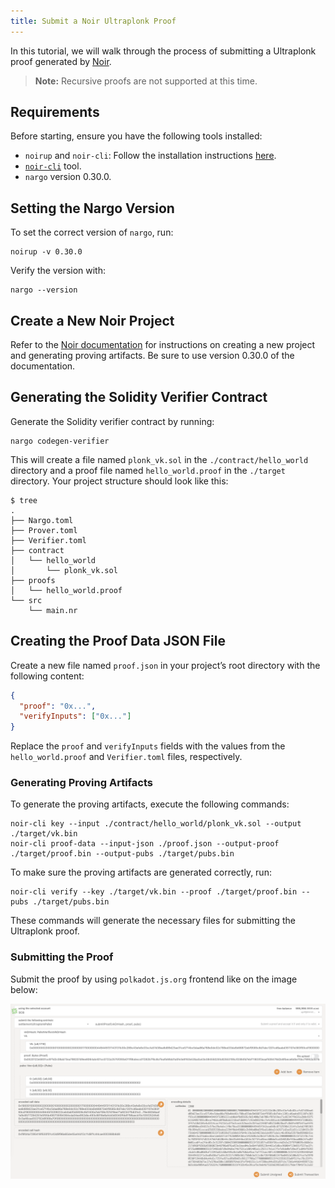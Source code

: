 ```yaml
---
title: Submit a Noir Ultraplonk Proof
---
```


In this tutorial, we will walk through the process of submitting a Ultraplonk proof generated by [Noir](https://noir-lang.org/docs).

> **Note:** Recursive proofs are not supported at this time.

## Requirements

Before starting, ensure you have the following tools installed:

- `noirup` and `noir-cli`: Follow the installation instructions [here](https://noir-lang.org/docs/getting_started/installation/).
- [`noir-cli`](https://github.com/HorizenLabs/ultraplonk_verifier/tree/v0.1.0?tab=readme-ov-file#bins) tool.
- `nargo` version 0.30.0.

## Setting the Nargo Version

To set the correct version of `nargo`, run:

```shell
noirup -v 0.30.0
```

Verify the version with:

```shell
nargo --version
```

## Create a New Noir Project

Refer to the [Noir documentation](https://noir-lang.org/docs/v0.30.0/getting_started/hello_noir/) for instructions on creating a new project and generating proving artifacts. Be sure to use version 0.30.0 of the documentation.

## Generating the Solidity Verifier Contract

Generate the Solidity verifier contract by running:

```shell
nargo codegen-verifier
```

This will create a file named `plonk_vk.sol` in the `./contract/hello_world` directory and a proof file named `hello_world.proof` in the `./target` directory. Your project structure should look like this:

```shell
$ tree
.
├── Nargo.toml
├── Prover.toml
├── Verifier.toml
├── contract
│   └── hello_world
│       └── plonk_vk.sol
├── proofs
│   └── hello_world.proof
└── src
    └── main.nr
```

## Creating the Proof Data JSON File

Create a new file named `proof.json` in your project’s root directory with the following content:

```json
{
  "proof": "0x...",
  "verifyInputs": ["0x..."]
}
```

Replace the `proof` and `verifyInputs` fields with the values from the `hello_world.proof` and `Verifier.toml` files, respectively.

### Generating Proving Artifacts

To generate the proving artifacts, execute the following commands:

```shell
noir-cli key --input ./contract/hello_world/plonk_vk.sol --output ./target/vk.bin
noir-cli proof-data --input-json ./proof.json --output-proof ./target/proof.bin --output-pubs ./target/pubs.bin
```

To make sure the proving artifacts are generated correctly, run:

```shell
noir-cli verify --key ./target/vk.bin --proof ./target/proof.bin --pubs ./target/pubs.bin
```

These commands will generate the necessary files for submitting the Ultraplonk proof.

### Submitting the Proof

Submit the proof by using `polkadot.js.org` frontend like on the image below:

![Submit Proof](./img/ultraplonk-proof.png)
